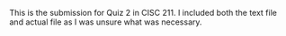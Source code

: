 This is the submission for Quiz 2 in CISC 211. I included both the text file and actual file as I was unsure what was necessary.
